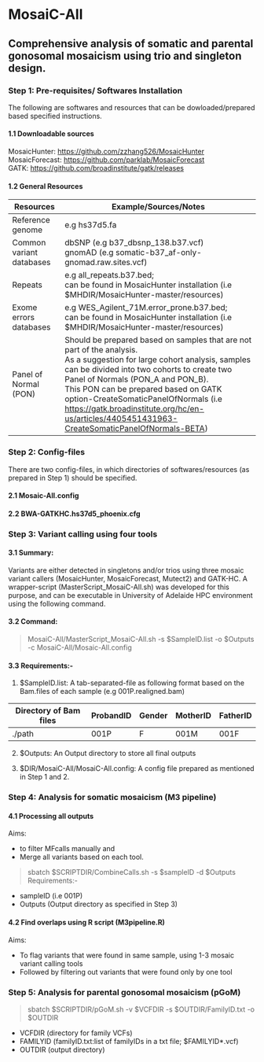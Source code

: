 # MosaiC-All

## Comprehensive analysis of somatic and parental gonosomal mosaicism using trio and singleton design.

### Step 1: Pre-requisites/ Softwares Installation

The following are softwares and resources that can be dowloaded/prepared based specified instructions.

#### 1.1 Downloadable sources<br>
MosaicHunter: https://github.com/zzhang526/MosaicHunter<br>
MosaicForecast: https://github.com/parklab/MosaicForecast<br>
GATK: https://github.com/broadinstitute/gatk/releases

#### 1.2 General Resources

|  Resources                    |     Example/Sources/Notes          | 
|-------------------------------|------------------------------------|  
|  Reference genome             |     e.g hs37d5.fa                  |
|  Common variant databases     |     dbSNP (e.g b37_dbsnp_138.b37.vcf)<br> gnomAD (e.g somatic-b37_af-only-gnomad.raw.sites.vcf)      |
|  Repeats                      |     e.g all_repeats.b37.bed;<br> can be found in MosaicHunter installation (i.e $MHDIR/MosaicHunter-master/resources) |
|  Exome errors databases       |     e.g WES_Agilent_71M.error_prone.b37.bed;<br> can be found in MosaicHunter installation (i.e $MHDIR/MosaicHunter-master/resources)                |
|  Panel of Normal (PON)        |     Should be prepared based on samples that are not part of the analysis.<br>As a suggestion for large cohort analysis, samples can be divided into two cohorts to create two Panel of Normals (PON_A and PON_B).<br>This PON can be prepared based on GATK option-CreateSomaticPanelOfNormals (i.e https://gatk.broadinstitute.org/hc/en-us/articles/4405451431963-CreateSomaticPanelOfNormals-BETA)          |

### Step 2: Config-files
There are two config-files, in which directories of softwares/resources (as prepared in Step 1) should be specified.

#### 2.1 Mosaic-All.config
#### 2.2 BWA-GATKHC.hs37d5_phoenix.cfg

### Step 3: Variant calling using four tools

#### 3.1 Summary: 
Variants are either detected in singletons and/or trios using three mosaic variant callers (MosaicHunter, MosaicForecast, Mutect2) and GATK-HC. 
A wrapper-script (MasterScript_MosaiC-All.sh) was developed for this purpose, and can be executable in University of Adelaide HPC environment using the following command.

#### 3.2 Command:

> MosaiC-All/MasterScript_MosaiC-All.sh -s $SampleID.list -o $Outputs -c MosaiC-All/Mosaic-All.config

#### 3.3 Requirements:-

1. $SampleID.list: A tab-separated-file as following format based on the Bam.files of each sample (e.g 001P.realigned.bam)

|  Directory of Bam files  | ProbandID | Gender   | MotherID | FatherID | 
|--------------------------|-----------|----------|----------|----------|
|   ./path                 |   001P    |   F      |  001M    |   001F   |

2. $Outputs: An Output directory to store all final outputs
   
3. $DIR/MosaiC-All/MosaiC-All.config: A config file prepared as mentioned in Step 1 and 2.
   
### Step 4: Analysis for somatic mosaicism (M3 pipeline)

#### 4.1 Processing all outputs 
Aims:
- to filter MFcalls manually and
- Merge all variants based on each tool.

> sbatch $SCRIPTDIR/CombineCalls.sh -s $sampleID -d $Outputs
Requirements:-
- sampleID (i.e 001P)
- Outputs (Output directory as specified in Step 3)

#### 4.2 Find overlaps using R script (M3pipeline.R)
Aims:
- To flag variants that were found in same sample, using 1-3 mosaic variant calling tools
- Followed by filtering out variants that were found only by one tool

### Step 5: Analysis for parental gonosomal mosaicism (pGoM)

> sbatch $SCRIPTDIR/pGoM.sh -v $VCFDIR -s $OUTDIR/FamilyID.txt -o $OUTDIR
- VCFDIR					(directory for family VCFs)
- FAMILYID   			(familyID.txt:list of familyIDs in a txt file; $FAMILYID*.vcf)
- OUTDIR					(output directory) 

